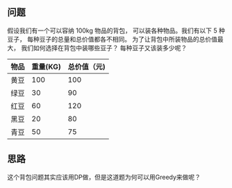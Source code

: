 ## 问题
假设我们有一个可以容纳 100kg 物品的背包，
可以装各种物品。我们有以下 5 种豆子，
每种豆子的总量和总价值都各不相同。
为了让背包中所装物品的总价值最大，
我们如何选择在背包中装哪些豆子？
每种豆子又该装多少呢？

物品      |     重量(KG)     |     总价值（元)
--------- | --------------  | ---------------
黄豆      |     100         |     100
绿豆      |     30          |      90
红豆      |     60          |      120
黑豆      |     20          |      80
青豆      |     50          |      75

## 思路
这个背包问题其实应该用DP做，但是这道题为何可以用Greedy来做呢？
